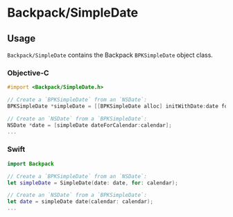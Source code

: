# Backpack/SimpleDate

## Usage

`Backpack/SimpleDate` contains the Backpack `BPKSimpleDate` object class.

### Objective-C


```objective-c
#import <Backpack/SimpleDate.h>

// Create a `BPKSimpleDate` from an `NSDate`:
BPKSimpleDate *simpleDate = [[BPKSimpleDate alloc] initWithDate:date forCalendar:calendar];

// Create an `NSDate` from a `BPKSimpleDate`:
NSDate *date = [simpleDate dateForCalendar:calendar];
...
```

### Swift

```swift
import Backpack

// Create a `BPKSimpleDate` from an `NSDate`:
let simpleDate = SimpleDate(date: date, for: calendar);

// Create an `NSDate` from a `BPKSimpleDate`:
let date = simpleDate date(calendar: calendar);
...
```

